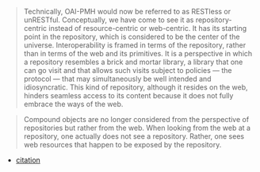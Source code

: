 <blockquote>Technically, OAI-PMH would now be referred to as RESTless or unRESTful. Conceptually, we have come to see it as repository-centric instead of resource-centric or web-centric. It has its starting point in the repository, which is considered to be the center of the universe. Interoperability is framed in terms of the repository, rather than in terms of the web and its primitives. It is a perspective in which a repository resembles a brick and mortar library, a library that one can go visit and that allows such visits subject to policies — the protocol — that may simultaneously be well intended and idiosyncratic. This kind of repository, although it resides on the web, hinders seamless access to its content because it does not fully embrace the ways of the web.</blockquote>

<blockquote>Compound objects are no longer considered from the perspective of repositories but rather from the web. When looking from the web at a repository, one actually does not see a repository. Rather, one sees web resources that happen to be exposed by the repository.</blockquote>

- [citation](http://www.dlib.org/dlib/november15/vandesompel/11vandesompel.html)